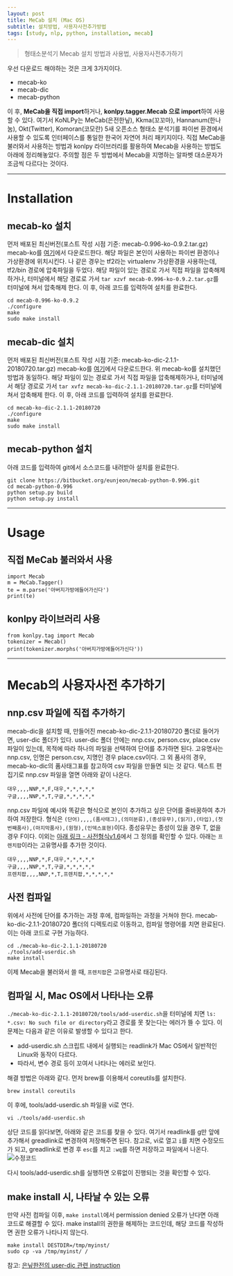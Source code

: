 ```yaml
---
layout: post
title: MeCab 설치 (Mac OS)
subtitle: 설치방법, 사용자사전추가방법
tags: [study, nlp, python, installation, mecab]
---
```

> 형태소분석기 Mecab 설치 방법과 사용법, 사용자사전추가하기

우선 다운로드 해야하는 것은 크게 3가지이다.
* mecab-ko
* mecab-dic
* mecab-python

이 후, **MeCab을 직접 import**하거나, **konlpy.tagger.Mecab 으로 import**하여 사용할 수 있다. 여기서 KoNLPy는 MeCab(은전한닢), Kkma(꼬꼬마), Hannanum(한나눔), Okt(Twitter), Komoran(코모란) 5새 오픈소스 형태소 분석기를 파이썬 환경에서 사용할 수 있도록 인터페이스를 통일한 한국어 자연어 처리 패키지이다. 직접 MeCab을 불러와서 사용하는 방법과 konlpy 라이브러리를 활용하여 Mecab을 사용하는 방법도 아래에 정리해놓았다. 주의할 점은 두 방법에서 Mecab을 지명하는 알파벳 대소문자가 조금씩 다르다는 것이다.

---

# Installation
## mecab-ko 설치
먼저 배포된 최신버전(포스트 작성 시점 기준: mecab-0.996-ko-0.9.2.tar.gz) mecab-ko를 [여기](https://bitbucket.org/eunjeon/mecab-ko/downloads/)에서 다운로드한다. 해당 파일은 본인이 사용하는 파이썬 환경이나 가상환경에 위치시킨다. 나 같은 경우는 tf2라는 virtualenv 가상환경을 사용하는데, tf2/bin 경로에 압축파일을 두었다. 해당 파일이 있는 경로로 가서 직접 파일을 압축해제하거나, 터미널에서 해당 경로로 가서 `tar xzvf mecab-0.996-ko-0.9.2.tar.gz`를 터미널에 쳐서 압축해제 한다. 이 후, 아래 코드를 입력하여 설치를 완료한다.

```
cd mecab-0.996-ko-0.9.2
./configure
make
sudo make install
```

## mecab-dic 설치
먼저 배포된 최신버전(포스트 작성 시점 기준: mecab-ko-dic-2.1.1-20180720.tar.gz) mecab-ko를 [여기](https://bitbucket.org/eunjeon/mecab-ko-dic/downloads/)에서 다운로드한다. 위 mecab-ko를 설치했던 방법과 동일하다. 해당 파일이 있는 경로로 가서 직접 파일을 압축해제하거나, 터미널에서 해당 경로로 가서 `tar xvfz mecab-ko-dic-2.1.1-20180720.tar.gz`를 터미널에 쳐서 압축해제 한다. 이 후, 아래 코드를 입력하여 설치를 완료한다.

```
cd mecab-ko-dic-2.1.1-20180720
./configure
make
sudo make install
```

## mecab-python 설치
아래 코드를 입력하여 git에서 소스코드를 내려받아 설치를 완료한다.
```
git clone https://bitbucket.org/eunjeon/mecab-python-0.996.git
cd mecab-python-0.996
python setup.py build
python setup.py install
```

---

# Usage
## 직접 MeCab 불러와서 사용
```
import Mecab
m = MeCab.Tagger()
te = m.parse('아버지가방에들어가신다')
print(te)
```

## konlpy 라이브러리 사용
```
from konlpy.tag import Mecab
tokenizer = Mecab()
print(tokenizer.morphs('아버지가방에들어가신다'))
```

---

# Mecab의 사용자사전 추가하기
## nnp.csv 파일에 직접 추가하기
mecab-dic을 설치할 때, 만들어진 mecab-ko-dic-2.1.1-20180720 폴더로 들어가면, user-dic 폴더가 있다. user-dic 폴더 안에는 nnp.csv, person.csv, place.csv 파일이 있는데, 목적에 따라 하나의 파일을 선택하여 단어를 추가하면 된다. 고유명사는 nnp.csv, 인명은 person.csv, 지명인 경우 place.csv이다. 그 외 품사의 경우, mecab-ko-dic의 품사태그표를 참고하여 csv 파일을 만들면 되는 것 같다. 텍스트 편집기로 nnp.csv 파일을 열면 아래와 같이 나온다.
```
대우,,,,NNP,*,F,대우,*,*,*,*,*
구글,,,,NNP,*,T,구글,*,*,*,*,*
```

nnp.csv 파일에 예시와 똑같은 형식으로 본인이 추가하고 싶은 단어를 줄바꿈하여 추가하여 저장한다. 형식은 `(단어),,,,(품사태그),(의미분류),(종성유무),(읽기),(타입),(첫번째품사),(마지막품사),(원형),(인덱스표현)`이다. 종성유무는 종성이 있을 경우 T, 없을 경우 F이다. 이외는 [아래 링크 - 사전형식v1.6](https://docs.google.com/spreadsheet/ccc?key=0ApcJghR6UMXxdEdURGY2YzIwb3dSZ290RFpSaUkzZ0E&usp=sharing#gid=4)에서 그 정의를 확인할 수 있다. 아래는 `프렌치팝`이라는 고유명사를 추가한 것이다.

```
대우,,,,NNP,*,F,대우,*,*,*,*,*
구글,,,,NNP,*,T,구글,*,*,*,*,*
프렌치팝,,,,NNP,*,T,프렌치팝,*,*,*,*,*
```

## 사전 컴파일
위에서 사전에 단어를 추가하는 과정 후에, 컴파일하는 과정을 거쳐야 한다. mecab-ko-dic-2.1.1-20180720 폴더의 디렉토리로 이동하고, 컴파일 명령어를 치면 완료된다. 이는 아래 코드로 구현 가능하다.
```
cd ./mecab-ko-dic-2.1.1-20180720
./tools/add-userdic.sh
make install
```

이제 Mecab을 불러와서 쓸 때, `프렌치팝`은 고유명사로 태깅된다.

## 컴파일 시, Mac OS에서 나타나는 오류
`./mecab-ko-dic-2.1.1-20180720/tools/add-userdic.sh`을 터미널에 치면 `ls: *.csv: No such file or directory`라고 경로를 못 찾는다는 에러가 뜰 수 있다. 이 문제는 다음과 같은 이유로 발생할 수 있다고 한다.
* add-userdic.sh 스크립트 내에서 실행되는 readlink가 Mac OS에서 일반적인 Linux와 동작이 다르다.
* 따라서, 변수 경로 등이 꼬여서 나타나는 에러로 보인다.

해결 방법은 아래와 같다. 먼저 brew를 이용해서 coreutils를 설치한다.
```
brew install coreutils
```

이 후에, tools/add-userdic.sh 파일을 vi로 연다.
```
vi ./tools/add-userdic.sh
```

상단 코드를 읽다보면, 아래와 같은 코드를 찾을 수 있다. 여기서 readlink를 g만 앞에 추가해서 greadlink로 변경하여 저장해주면 된다. 참고로, vi로 열고 `i`를 치면 수정모드가 되고, greadlink로 변경 후 `esc`를 치고 `:wq`를 하면 저장하고 파일에서 나온다.
![수정코드](https://joyae.github.io/img/mecab_오류수정.png)

다시 tools/add-userdic.sh를 실행하면 오류없이 진행되는 것을 확인할 수 있다.

## make install 시, 나타날 수 있는 오류
만약 사전 컴파일 이후, `make install`에서 permission denied 오류가 난다면 아래 코드로 해결할 수 있다. make install의 권한을 해제하는 코드인데, 해당 코드를 작성하면 권한 오류가 나타나지 않는다.
```
make install DESTDIR=/tmp/myinst/
sudo cp -va /tmp/myinst/ /
```

참고: [은닢한전의 user-dic 관련 instruction](https://bitbucket.org/eunjeon/mecab-ko-dic/src/ce04f82ab0083fb24e4e542e69d9e88a672c3325/final/user-dic/?at=master)
